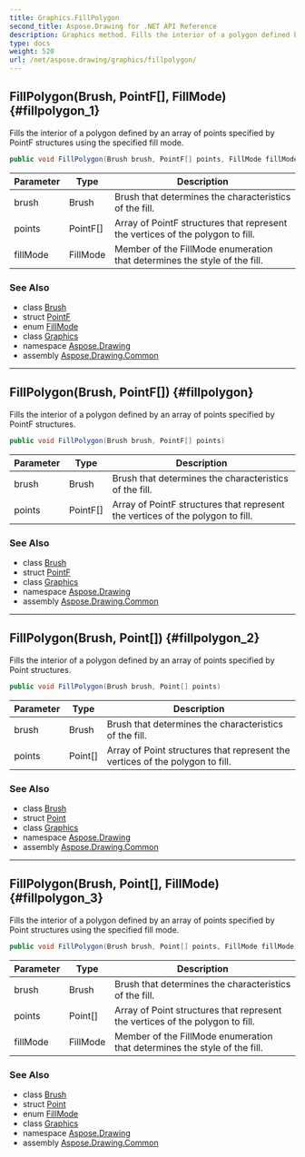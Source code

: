 ```yaml
---
title: Graphics.FillPolygon
second_title: Aspose.Drawing for .NET API Reference
description: Graphics method. Fills the interior of a polygon defined by an array of points specified by PointF structures using the specified fill mode
type: docs
weight: 520
url: /net/aspose.drawing/graphics/fillpolygon/
---
```

## FillPolygon(Brush, PointF[], FillMode) {#fillpolygon_1}

Fills the interior of a polygon defined by an array of points specified by PointF structures using the specified fill mode.

```csharp
public void FillPolygon(Brush brush, PointF[] points, FillMode fillMode)
```

| Parameter | Type | Description |
| --- | --- | --- |
| brush | Brush | Brush that determines the characteristics of the fill. |
| points | PointF[] | Array of PointF structures that represent the vertices of the polygon to fill. |
| fillMode | FillMode | Member of the FillMode enumeration that determines the style of the fill. |

### See Also

* class [Brush](../../brush/)
* struct [PointF](../../pointf/)
* enum [FillMode](../../../aspose.drawing.drawing2d/fillmode/)
* class [Graphics](../)
* namespace [Aspose.Drawing](../../graphics/)
* assembly [Aspose.Drawing.Common](../../../)

---

## FillPolygon(Brush, PointF[]) {#fillpolygon}

Fills the interior of a polygon defined by an array of points specified by PointF structures.

```csharp
public void FillPolygon(Brush brush, PointF[] points)
```

| Parameter | Type | Description |
| --- | --- | --- |
| brush | Brush | Brush that determines the characteristics of the fill. |
| points | PointF[] | Array of PointF structures that represent the vertices of the polygon to fill. |

### See Also

* class [Brush](../../brush/)
* struct [PointF](../../pointf/)
* class [Graphics](../)
* namespace [Aspose.Drawing](../../graphics/)
* assembly [Aspose.Drawing.Common](../../../)

---

## FillPolygon(Brush, Point[]) {#fillpolygon_2}

Fills the interior of a polygon defined by an array of points specified by Point structures.

```csharp
public void FillPolygon(Brush brush, Point[] points)
```

| Parameter | Type | Description |
| --- | --- | --- |
| brush | Brush | Brush that determines the characteristics of the fill. |
| points | Point[] | Array of Point structures that represent the vertices of the polygon to fill. |

### See Also

* class [Brush](../../brush/)
* struct [Point](../../point/)
* class [Graphics](../)
* namespace [Aspose.Drawing](../../graphics/)
* assembly [Aspose.Drawing.Common](../../../)

---

## FillPolygon(Brush, Point[], FillMode) {#fillpolygon_3}

Fills the interior of a polygon defined by an array of points specified by Point structures using the specified fill mode.

```csharp
public void FillPolygon(Brush brush, Point[] points, FillMode fillMode)
```

| Parameter | Type | Description |
| --- | --- | --- |
| brush | Brush | Brush that determines the characteristics of the fill. |
| points | Point[] | Array of Point structures that represent the vertices of the polygon to fill. |
| fillMode | FillMode | Member of the FillMode enumeration that determines the style of the fill. |

### See Also

* class [Brush](../../brush/)
* struct [Point](../../point/)
* enum [FillMode](../../../aspose.drawing.drawing2d/fillmode/)
* class [Graphics](../)
* namespace [Aspose.Drawing](../../graphics/)
* assembly [Aspose.Drawing.Common](../../../)


